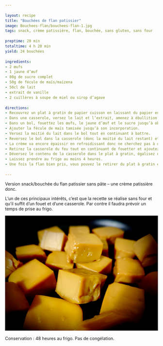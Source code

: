 ```yaml
---

layout: recipe
title: "Bouchées de flan patissier"
image: Bouchees-flan/bouchees-flan-1.jpg
tags: snack, crème patissière, flan, bouchée, sans gluten, sans four

preptime: 20 min 
totaltime: 4 h 20 min
yield: 24 bouchées

ingredients:
- 2 œufs 
- 1 jaune d’œuf
- 80g de sucre complet
- 50g de fécule de maïs/maïzena
- 50cl de lait
- extrait de vanille
- 2 cuillères à soupe de miel ou sirop d’agave

directions:
- Recouvrez un plat à gratin de papier cuisson en laissant du papier en plus sur 2 côtés pour pouvoir le soulever plus facilement. Assurez-vous qu’il puisse aller au frigo.
- Dans une casserole, versez le lait et l’extrait, amenez à ébullition puis coupez le feu et laissez infuser jusqu’à ce que la casserole tiédisse.
- Dans un bol, fouettez les œufs, le jaune d’œuf et le sucre jusqu’à obtenir une petite mousse en surface.
- Ajouter la fécule de maïs tamisée jusqu’à son incorporation.
- Versez la moitié du lait dans le bol tout en continuant à battre.
- Reversez le bol dans la casserole (donc la moitié du lait restant) et faites épaissir à feu doux en ne cessant jamais de fouetter.
- La crème va encore épaissir en refroidissant donc ne cherchez pas à obtenir une crème trop dense sur le feu.
- Retirez la casserole du feu tout en continuant de fouetter et ajoutez le miel. Mélangez.
- Déversez le contenu de la casserole dans le plat à gratin, égalisez et lissez.
- Laissez prendre au frigo au moins 4 heures.
- Une fois la flan bien pris, vous pouvez le retirer du plat à gratin et le découper en petits dés.

---
```


Version snack/bouchée du flan patissier sans pâte – une crème patissière donc.

L’un de ces principaux intérêts, c’est que la recette se réalise sans four et qu’il suffit d’un fouet et d’une casserole. Par contre il faudra prévoir un temps de prise au frigo.

![Bon en gros c’est la crème patissière sous forme de bouchée solide, rien de plus, rien de moins. Mais si tu aimes le flan patissier, tu vas adorer.](../images/Bouchees-flan/bouchees-flan-2.jpg)

Conservation&nbsp;: 48 heures au frigo. Pas de congélation.
